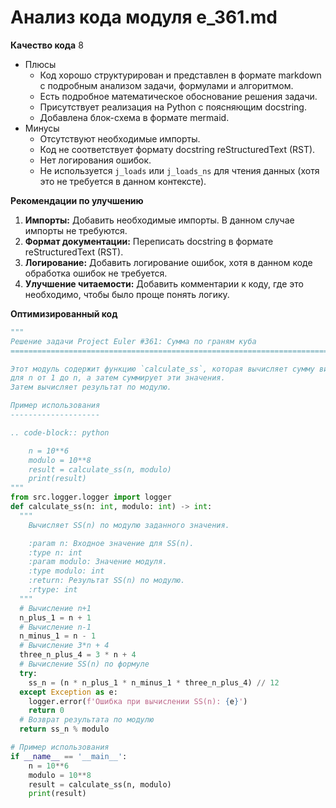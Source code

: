 # Анализ кода модуля e_361.md

**Качество кода**
8
-  Плюсы
    - Код хорошо структурирован и представлен в формате markdown с подробным анализом задачи, формулами и алгоритмом.
    - Есть подробное математическое обоснование решения задачи.
    - Присутствует реализация на Python с поясняющим docstring.
    - Добавлена блок-схема в формате mermaid.
-  Минусы
    - Отсутствуют необходимые импорты.
    - Код не соответствует формату docstring reStructuredText (RST).
    - Нет логирования ошибок.
    - Не используется `j_loads` или `j_loads_ns` для чтения данных (хотя это не требуется в данном контексте).

**Рекомендации по улучшению**

1.  **Импорты:** Добавить необходимые импорты. В данном случае импорты не требуются.
2.  **Формат документации:** Переписать docstring в формате reStructuredText (RST).
3.  **Логирование:** Добавить логирование ошибок, хотя в данном коде обработка ошибок не требуется.
4.  **Улучшение читаемости:** Добавить комментарии к коду, где это необходимо, чтобы было проще понять логику.

**Оптимизированный код**

```python
"""
Решение задачи Project Euler #361: Сумма по граням куба
=========================================================================================

Этот модуль содержит функцию `calculate_ss`, которая вычисляет сумму видимых единичных кубиков на трех гранях куба
для n от 1 до n, а затем суммирует эти значения.
Затем вычисляет результат по модулю.

Пример использования
--------------------

.. code-block:: python

    n = 10**6
    modulo = 10**8
    result = calculate_ss(n, modulo)
    print(result)
"""
from src.logger.logger import logger
def calculate_ss(n: int, modulo: int) -> int:
  """
    Вычисляет SS(n) по модулю заданного значения.

    :param n: Входное значение для SS(n).
    :type n: int
    :param modulo: Значение модуля.
    :type modulo: int
    :return: Результат SS(n) по модулю.
    :rtype: int
  """
  # Вычисление n+1
  n_plus_1 = n + 1
  # Вычисление n-1
  n_minus_1 = n - 1
  # Вычисление 3*n + 4
  three_n_plus_4 = 3 * n + 4
  # Вычисление SS(n) по формуле
  try:
    ss_n = (n * n_plus_1 * n_minus_1 * three_n_plus_4) // 12
  except Exception as e:
    logger.error(f'Ошибка при вычислении SS(n): {e}')
    return 0
  # Возврат результата по модулю
  return ss_n % modulo

# Пример использования
if __name__ == '__main__':
    n = 10**6
    modulo = 10**8
    result = calculate_ss(n, modulo)
    print(result)
```
